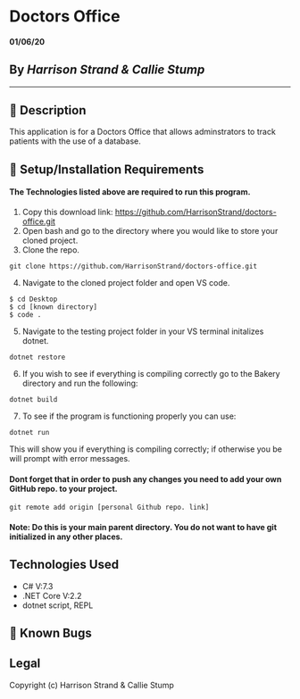 # Doctors Office

#### **01/06/20**

## By _Harrison Strand & Callie Stump_
---
## 🚩 **Description**
This application is for a Doctors Office that allows adminstrators to track patients with the use of a database.

## 🔧 **Setup/Installation Requirements**
#### The Technologies listed above are required to run this program.
1. Copy this download link: https://github.com/HarrisonStrand/doctors-office.git
2. Open bash and go to the directory where you would like to store your cloned project.
3. Clone the repo.
```
git clone https://github.com/HarrisonStrand/doctors-office.git
```
4. Navigate to the cloned project folder and open VS code.
```
$ cd Desktop
$ cd [known directory]
$ code .
```
5. Navigate to the testing project folder in your VS terminal initalizes dotnet.
```
dotnet restore
```
6. If you wish to see if everything is compiling correctly go to the Bakery directory and run the following:
```
dotnet build
```
7. To see if the program is functioning properly you can use:
```
dotnet run
```
This will show you if everything is compiling correctly; if otherwise you be will prompt with error messages.

#### Dont forget that in order to push any changes you need to add your own GitHub repo. to your project.
```
git remote add origin [personal Github repo. link]
```
#### Note: Do this is your main parent directory. You do not want to have git initialized in any other places.


## **Technologies Used**
* C# V:7.3
* .NET Core V:2.2
* dotnet script, REPL

## 🐛 Known Bugs

## Legal
Copyright (c) Harrison Strand & Callie Stump
